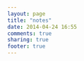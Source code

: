 ```yaml
---
layout: page
title: "notes"
date: 2014-04-24 16:55
comments: true
sharing: true
footer: true
---
```

